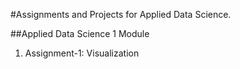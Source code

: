 #Assignments and Projects for Applied Data Science.

##Applied Data Science 1 Module 
1. Assignment-1: Visualization
